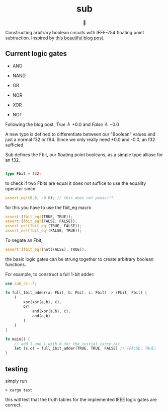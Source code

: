 
<h1 align="center">sub</h1>
<p align="center">🥺</p>

Constructing arbitrary boolean circuits with IEEE-754 floating point subtraction. Inspired by [this beautiful blog post](https://orlp.net/blog/subtraction-is-functionally-complete/).


## Current logic gates

* AND

* NAND

* OR

* NOR

* XOR

* NOT

Following the blog post, $True \triangleq +0.0$ and $False \triangleq -0.0$

A new type is defined to differentiate between our "Boolean" values and just a normal f32 or f64. Since we only really need +0.0 and -0.0, an f32 sufficied.

Sub defines the Fbit, our floating point booleans, as a simple type alliase for an f32.

```Rust

type Fbit = f32;
```

to check if two Fbits are equal it does not suffice to use the equality operator since

```Rust
assert_eq!(0.0, -0.0); // this does not panic!!!
```

for this you have to use the fbit_eq macro

```Rust
assert!(fbit_eq!(TRUE, TRUE));
assert!(fbit_eq!(FALSE, FALSE));
assert_ne!(fbit_eq!(TRUE, FALSE));
assert_ne!(fbit_eq!(FALSE, TRUE));
```

To negate an Fbit,

```Rust
assert!(fbit_eq!(not(FALSE), TRUE));
```

the basic logic gates can be strung together to create arbitrary boolean functions.

For example, to construct a full 1-bit adder:

```Rust
use sub_rs::*;

fn full_1bit_adder(a: Fbit, b: Fbit. c: Fbit) -> (Fbit, Fbit) {
    (
        xor(xor(a,b), c),
        or(
            and(xor(a,b), c),
            and(a,b)
        )
    )
}

fn main() {
    // add 1 and 1 with 0 for the initial carry bit
    let (s,c) = full_1bit_adder(TRUE. TRUE, FALSE) // (FALSE, TRUE)
}
```

## testing

simply run

```console
> cargo test
```

this will test that the truth tables for the implemented IEEE logic gates are correct. 